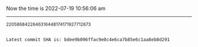 Now the time is 2022-07-19 10:56:06 am

---

<small>2205868422646316448174171927712673</small>

```txt

Latest commit SHA is: bdee9b096ffac9e0c4e6ca7b85e6c1aa8eb8d291
```
